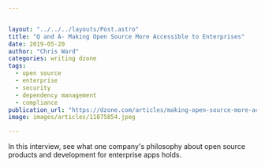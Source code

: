 ```yaml
---


layout: "../../../layouts/Post.astro"
title: "Q and A- Making Open Source More Accessible to Enterprises"
date: 2019-05-20
author: "Chris Ward"
categories: writing dzone
tags: 
  - open source
  - enterprise
  - security
  - dependency management
  - compliance
publication_url: "https://dzone.com/articles/making-open-source-more-accessible-to-enterprises"
image: images/articles/11875854.jpeg

---
```

In this interview, see what one company's philosophy about open source products and development for enterprise apps holds.

